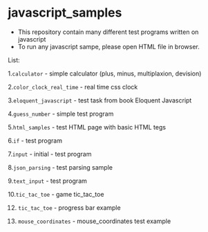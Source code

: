 # javascript_samples
- This repository contain many different test programs written on javascript
- To run any javascript sampe, please open HTML file in browser.

List:

1.```calculator```	- simple calculator (plus, minus, multiplaxion, devision)

2.```color_clock_real_time```	- real time css clock

3.```eloquent_javascript```	- test task from book Eloquent Javascript

4.```guess_number```	- simple test program

5.```html_samples```	- test HTML page with basic HTML tegs

6.```if```	- test program

7.```input```  -	initial - test program

8.```json_parsing```	- test parsing sample

9.```text_input``` - test program

10.```tic_tac_toe``` - game tic_tac_toe

12. ```tic_tac_toe``` - progress bar example

13. ```mouse_coordinates``` - mouse_coordinates test example
